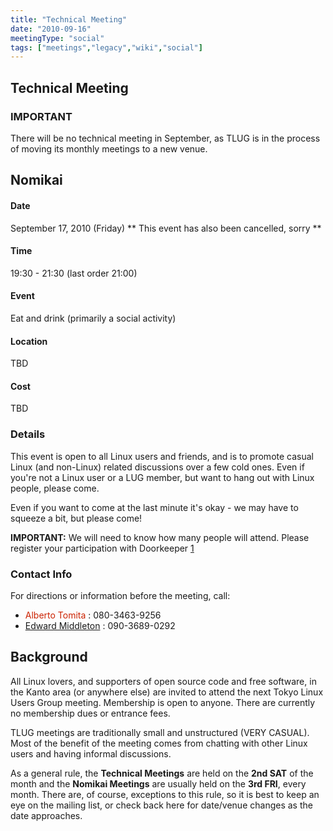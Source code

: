```yaml
---
title: "Technical Meeting"
date: "2010-09-16"
meetingType: "social"
tags: ["meetings","legacy","wiki","social"]
---
```


<h2 id="technical_meeting">Technical Meeting</h2>
<h3 id="important">IMPORTANT</h3>
<p>There will be no technical meeting in September, as TLUG is in the process of moving its monthly meetings to a new venue.</p>
<h2 id="nomikai">Nomikai</h2>
<h4 id="date">Date</h4>
<p>September 17, 2010 (Friday) ** This event has also been cancelled, sorry **</p>
<h4 id="time">Time</h4>
<p>19:30 - 21:30 (last order 21:00)</p>
<h4 id="event">Event</h4>
<p>Eat and drink (primarily a social activity)</p>
<h4 id="location">Location</h4>
<p>TBD</p>
<h4 id="cost">Cost</h4>
<p>TBD</p>
<h3 id="details">Details</h3>
<p>This event is open to all Linux users and friends, and is to promote casual Linux (and non-Linux) related discussions over a few cold ones. Even if you're not a Linux user or a LUG member, but want to hang out with Linux people, please come.</p>
<p>Even if you want to come at the last minute it's okay - we may have to squeeze a bit, but please come!</p>
<p><strong>IMPORTANT:</strong>
We will need to know how many people will attend. Please register your participation with Doorkeeper
<a href="http://tlug.doorkeeper.jp/">1</a></p>
<h3 id="contact_info">Contact Info</h3>
<p>For directions or information before the meeting, call:</p>
<ul>
<li><font color="#CC2200">Alberto Tomita</font> : 080-3463-9256</li>
<li><a href="./Edward_Middleton">Edward Middleton</a> : 090-3689-0292</li>
</ul>

<h2 id="introduction">Background</h2>
<p>All Linux lovers, and supporters of open source code and free software, in the Kanto area (or anywhere else) are invited to attend the next Tokyo Linux Users Group meeting. Membership is open to anyone. There are currently no membership dues or entrance fees.</p>
<p>TLUG meetings are traditionally small and unstructured (VERY CASUAL). Most of the benefit of the meeting comes from chatting with other Linux users and having informal discussions.</p>
<p>As a general rule, the <b>Technical Meetings</b> are held on the <b>2nd SAT</b> of the month and the <b>Nomikai Meetings</b> are usually held on the <b>3rd FRI</b>, every month. There are, of course, exceptions to this rule, so it is best to keep an eye on the mailing list, or check back here for date/venue changes as the date approaches.</p>
